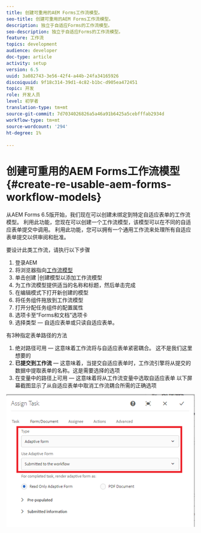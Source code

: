 ```yaml
---
title: 创建可重用的AEM Forms工作流模型。
seo-title: 创建可重用的AEM Forms工作流模型。
description: 独立于自适应Forms的工作流模型。
seo-description: 独立于自适应Forms的工作流模型。
feature: 工作流
topics: development
audience: developer
doc-type: article
activity: setup
version: 6.5
uuid: 3a082743-3e56-42f4-a44b-24fa34165926
discoiquuid: 9f18c314-39d1-4c82-b1bc-d905ea472451
topic: 开发
role: 开发人员
level: 初学者
translation-type: tm+mt
source-git-commit: 7d7034026826a5a46a91b6425a5cebfffab2934d
workflow-type: tm+mt
source-wordcount: '294'
ht-degree: 1%

---
```



# 创建可重用的AEM Forms工作流模型{#create-re-usable-aem-forms-workflow-models}

从AEM Forms 6.5版开始，我们现在可以创建未绑定到特定自适应表单的工作流模型。 利用此功能，您现在可以创建一个工作流模型，该模型可以在不同的自适应表单提交中调用。 利用此功能，您可以拥有一个通用工作流来处理所有自适应表单提交以供审阅和批准。

要设计此类工作流，请执行以下步骤

1. 登录AEM
1. 将浏览器指向[工作流模型](http://localhost:4502/libs/cq/workflow/admin/console/content/models.html)
1. 单击创建 |创建模型以添加工作流模型
1. 为工作流模型提供适当的名称和标题，然后单击完成
1. 在编辑模式下打开新创建的模型
1. 将任务组件拖放到工作流模型
1. 打开分配任务组件的配置属性
1. 选项卡至“Forms和文档”选项卡
1. 选择类型 — 自适应表单或只读自适应表单。

有3种指定表单路径的方法

1. 绝对路径可用 — 这意味着工作流将与自适应表单紧密耦合。 这不是我们这里想要的
1. **已提交到工作流**  — 这意味着，当提交自适应表单时，工作流引擎将从提交的数据中提取表单的名称。这是需要选择的选项
1. 在变量中的路径上可用 — 这意味着将从工作流变量中选取自适应表单
以下屏幕截图显示了从自适应表单中取消工作流耦合所需的正确选项

![工作流模型](assets/workflomodel.PNG)